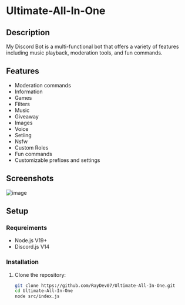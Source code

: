 # Ultimate-All-In-One

## Description
My Discord Bot is a multi-functional bot that offers a variety of features including music playback, moderation tools, and fun commands.

## Features
- Moderation commands
- Information
- Games
- Filters
- Music
- Giveaway
- Images
- Voice
- Setiing
- Nsfw
- Custom Roles
- Fun commands
- Customizable prefixes and settings

## Screenshots
![image](https://github.com/RayDev07/Ultimate-All-In-One/assets/142141276/f7a32ed1-7cc7-4fea-b7e9-c9e93d7e37ce)


## Setup

### Requreiments
- Node.js V19+
- Discord.js V14

### Installation
1. Clone the repository:
   ```sh
   git clone https://github.com/RayDev07/Ultimate-All-In-One.git
   cd Ultimate-All-In-One
   node src/index.js
